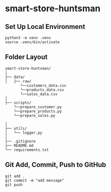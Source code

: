 # smart-store-huntsman

## Set Up Local Environment
```
python3 -m venv .venv
source .venv/bin/activate
```

## Folder Layout
```
smart-store-huntsman/   
│
├── data/                
│   ├── raw/   
       └──customers_data.csv
       └──products_data.csv
       └──sales_data.csv                    
│
├── scripts/   
    └──prepare_customer.py
    └──prepare_products.py
    └──prepare_sales.py
                        
│
├── utils/                     
│   └── logger.py             
│
├── .gitignore                 
├── README.md                  
└── requirements.txt 
```          

## Git Add, Commit, Push to GitHub
```
git add .
git commit -m "add message"
git push
```
